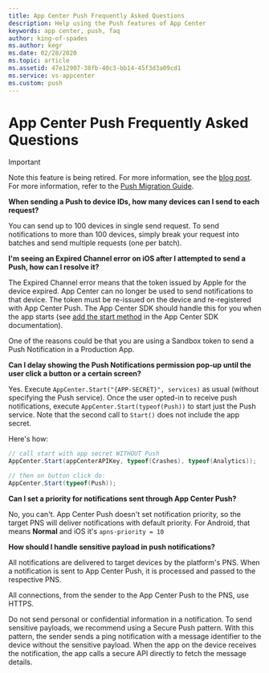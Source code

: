 ```yaml
---
title: App Center Push Frequently Asked Questions
description: Help using the Push features of App Center
keywords: app center, push, faq
author: king-of-spades
ms.author: kegr
ms.date: 02/28/2020
ms.topic: article
ms.assetid: 47e12907-38fb-40c3-bb14-45f3d3a09cd1
ms.service: vs-appcenter
ms.custom: push
---
```


# App Center Push Frequently Asked Questions

> [!IMPORTANT]
> Note this feature is being retired. For more information, see the [blog post](https://devblogs.microsoft.com/appcenter/app-center-mbaas-retirement/). For more information, refer to the [Push Migration Guide](~/migration/push/index.md).

**When sending a Push to device IDs, how many devices can I send to each request?**

You can send up to 100 devices in single send request. To send notifications to more than 100 devices, simply break your request into batches and send multiple requests (one per batch).

**I'm seeing an Expired Channel error on iOS after I attempted to send a Push, how can I resolve it?**

The Expired Channel error means that the token issued by Apple for the device expired. App Center can no longer be used to send notifications to that device. The token must be re-issued on the device and re-registered with App Center Push. The App Center SDK should handle this for you when the app starts (see [add the start method](https://docs.microsoft.com/appcenter/sdk/push/ios#22-add-the-startwithservices-method) in the App Center SDK documentation).

One of the reasons could be that you are using a Sandbox token to send a Push Notification in a Production App.

**Can I delay showing the Push Notifications permission pop-up until the user click a button or a certain screen?**

Yes. Execute `AppCenter.Start("{APP-SECRET}", services)` as usual (without specifying the Push service). Once the user opted-in to receive push notifications, execute `AppCenter.Start(typeof(Push))` to start just the Push service.
Note that the second call to `Start()` does not include the app secret.

Here's how:

```csharp
// call start with app secret WITHOUT Push
AppCenter.Start(appCenterAPIKey, typeof(Crashes), typeof(Analytics));

// then on button click do:
AppCenter.Start(typeof(Push));
```

**Can I set a priority for notifications sent through App Center Push?**

No, you can't. App Center Push doesn't set notification priority, so the target PNS will deliver notifications with default priority. For Android, that means **Normal** and iOS it's `apns-priority = 10`

**How should I handle sensitive payload in push notifications?**

All notifications are delivered to target devices by the platform's PNS. When a notification is sent to App Center Push, it is processed and passed to the respective PNS.

All connections, from the sender to the App Center Push to the PNS, use HTTPS.

Do not send personal or confidential information in a notification. To send sensitive payloads, we recommend using a Secure Push pattern. With this pattern, the sender sends a ping notification with a message identifier to the device without the sensitive payload. When the app on the device receives the notification, the app calls a secure API directly to fetch the message details.